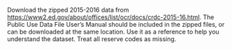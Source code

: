 Download
the zipped 2015-2016 data from https://www2.ed.gov/about/offices/list/ocr/docs/crdc-2015-16.html. The
Public Use Data File User’s Manual should be included in the zipped files, or can be downloaded at the same
location. Use it as a reference to help you understand the dataset.
Treat all reserve codes as missing.
